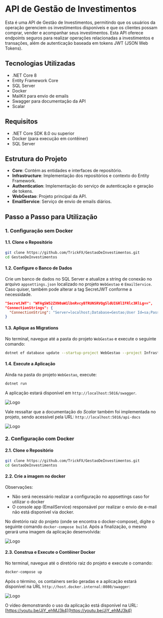 
# API de Gestão de Investimentos

Esta é uma API de Gestão de Investimentos, permitindo que os usuários da operação gerenciem os investimentos disponíveis e que os clientes possam comprar, vender e acompanhar seus investimentos. Esta API oferece endpoints seguros para realizar operações relacionadas a investimentos e transações, além de autenticação baseada em tokens JWT (JSON Web Tokens).

## Tecnologias Utilizadas

- .NET Core 8
- Entity Framework Core
- SQL Server
- Docker
- MailKit para envio de emails
- Swagger para documentação da API
- Scalar

## Requisitos

- .NET Core SDK 8.0 ou superior
- Docker (para execução em contêiner)
- SQL Server

## Estrutura do Projeto

- **Core**: Contém as entidades e interfaces de repositório.
- **Infrastructure**: Implementação dos repositórios e contexto do Entity Framework.
- **Authentication**: Implementação do serviço de autenticação e geração de tokens.
- **WebGestao**: Projeto principal da API.
- **EmailService**: Serviço de envio de emails diários.

## Passo a Passo para Utilização

### 1. Configuração sem Docker

#### 1.1. Clone o Repositório

```sh
git clone https://github.com/TrickFX/GestaoDeInvestimentos.git
cd GestaoDeInvestimentos
```

#### 1.2. Configure o Banco de Dados

Crie um banco de dados no SQL Server e atualize a string de conexão no arquivo `appsettings.json` localizado no projeto `WebGestao` e `EmailService`.
Caso quiser, também pode alterar a tag SecretJWT conforme a necessidade.

```json
"SecretJWT": "WFAgSW52ZXN0aW1lbnRvcyBTRUNSRVQgSldUIGRlIFRlc3RlLg==",
"ConnectionStrings": {
  "ConnectionString": "Server=localhost;Database=Gestao;User Id=sa;Password=YourStrong!Passw0rd;"
}
```

#### 1.3. Aplique as Migrations

No terminal, navegue até a pasta do projeto `WebGestao` e execute o seguinte comando:

```sh
dotnet ef database update --startup-project WebGestao --project Infrastructure
```

#### 1.4. Execute a Aplicação

Ainda na pasta do projeto `WebGestao`, execute:

```sh
dotnet run
```

A aplicação estará disponível em `http://localhost:5016/swagger`.

![Logo](https://i.ibb.co/xYWHh1B/API-Swagger.png)


Vale ressaltar que a documentação do _Scalar_ também foi implementada no projeto, sendo acessível pela URL: `http://localhost:5016/api-docs`

![Logo](https://i.ibb.co/RBvCc5Q/API-Scalar.png)

### 2. Configuração com Docker

#### 2.1. Clone o Repositório

```sh
git clone https://github.com/TrickFX/GestaoDeInvestimentos.git
cd GestaoDeInvestimentos
```
#### 2.2. Crie a imagem no docker
Observações: 
- Não será necessário realizar a configuração no appsettings caso for utilizar o docker
- O console app (EmailService) responsável por realizar o envio de e-mail não está disponível via docker.

No diretório raiz do projeto (onde se encontra o docker-compose), digite o seguinte comando `docker-compose build`.
Após a finalização, o mesmo gerará uma imagem da aplicação desenvolvida:

![Logo](https://i.ibb.co/FbDwYBn/docker-imagem.png)

#### 2.3. Construa e Execute o Contêiner Docker

No terminal, navegue até o diretório raiz do projeto e execute o comando:

```sh
docker-compose up
```

Após o término, os containers serão geradas e a aplicação estará disponível na URL `http://host.docker.internal:8080/swagger`:

![Logo](https://i.ibb.co/6XJSyXc/container.png)

O vídeo demonstrando o uso da aplicação está disponível na URL: [https://youtu.be/JjY_ehMJ3k4](https://youtu.be/JjY_ehMJ3k4)
